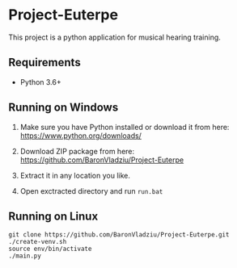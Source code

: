 # Project-Euterpe

This project is a python application for musical hearing training.


## Requirements

- Python 3.6+


## Running on Windows

1) Make sure you have Python installed or download it from here:
https://www.python.org/downloads/

1) Download ZIP package from here:
https://github.com/BaronVladziu/Project-Euterpe

2) Extract it in any location you like.

3) Open exctracted directory and run `run.bat`


## Running on Linux

```shell
git clone https://github.com/BaronVladziu/Project-Euterpe.git
./create-venv.sh
source env/bin/activate
./main.py
```
